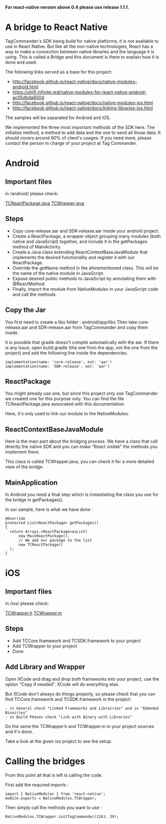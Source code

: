 **For react-native version above 0.4 please use release 1.1.1.**

A bridge to React Native
========================

TagCommander's SDK being build for native platforms, it is not available to use in React Native. But like all the non-native technologies, React has a way to make a connection between native libraries and the language it is using. This is called a Bridge and this document is there to explain how it is done and used.


The following links served as a base for this project: 

* http://facebook.github.io/react-native/docs/native-modules-android.html
* https://shift.infinite.red/native-modules-for-react-native-android-ac05dbda800d
* http://facebook.github.io/react-native/docs/native-modules-ios.html
* http://facebook.github.io/react-native/docs/linking-libraries-ios.html

The samples will be separated for Android and iOS.

We implemented the three most important methods of the SDK here. The initialize method, a method to add data and the one to send all those data. It should covers around 90% of client's usages. If you need more, please contact the person in charge of your project at Tag Commander.

Android
=======

Important files
---------------

in /android/ please check:

[TCReactPackage.java](https://github.com/TagCommander/ReactNativeBridge/tree/master/android/app/src/main/java/com/tcwithreact/TCReactPackage.java)
[TCWrapper.java](https://github.com/TagCommander/ReactNativeBridge/tree/master/android/app/src/main/java/com/tcwithreact/TCWrapper.java)

Steps
-----

* Copy core-release.aar and SDK-release.aar inside your android project.
* Create a ReactPackage, a wrapper object grouping many modules (both native and JavaScript) together, and include it in the getPackages method of MainActivity.
* Create a Java class extending ReactContextBaseJavaModule that implements the desired functionality and register it with our ReactPackage.
* Override the getName method in the aforementioned class. This will be the name of the native module in JavaScript.
* Expose desired public methods to JavaScript by annotating them with @ReactMethod.
* Finally, import the module from NativeModules in your JavaScript code and call the methods.

Copy the Jar
------------

You first need to create a libs folder : android/app/libs
Then take core-release.aar and SDK-release.aar from TagCommander and copy them inside.

It is possible that gradle doesn't compile automatically with the aar. If there is any issue, open build.gradle (the one from the app, not the one from the project)
and add the following line inside the dependencies.

    implementation(name: 'core-release', ext: 'aar')
    implementation(name: 'SDK-release', ext: 'aar')

ReactPackage
------------

You might already use one, but since this project only use TagCommander we created one for this purpose only. You can find the file TCReactPackage.java associated with this documentation.

Here, it's only used to link our module to the NativeModules.

ReactContextBaseJavaModule
--------------------------

Here is the main part about the bridging process. We have a class that call directly the native SDK and you can make "React visible" the methods you implement there.

This class is called TCWrapper.java, you can check it for a more detailed view of the bridge.

MainApplication
---------------

In Android you need a final step which is instantiating the class you use for the bridge in getPackages().

In our sample, here is what we have done :

    @Override
    protected List<ReactPackage> getPackages()
    {
      return Arrays.<ReactPackage>asList(
          new MainReactPackage(),
          // We add our package to the list
          new TCReactPackage()
      );
    }

iOS
===

Important files
---------------

in /ios/ please check:

[TCWrapper.h](https://github.com/TagCommander/ReactNativeBridge/blob/master/ios/TCWrapper.h)
[TCWrapper.m](https://github.com/TagCommander/ReactNativeBridge/blob/master/ios/TCWrapper.m)

Steps
-----

* Add TCCore.framework and TCSDK.framework to your project
* Add TCWrapper to your project
* Done


Add Library and Wrapper
-----------------------

Open XCode and drag and drop both frameworks into your project, use the option "Copy if needed". XCode will do everything else.

But XCode don't always do things properly, so please check that you can find TCCore.framework and TCSDK.framework in the project:

    - in General check "Linked Frameworks and Librairies" and in "Embeded Binairies"
    - in Build Phases check "Link with Binary with Libraries"

Do the same the TCWrapper.h and TCWrapper.m in your project sources and it's done.

Take a look at the given ios project to see the setup.

Calling the bridges
===================

From this point all that is left is calling the code.

First add the required imports :

	import { NativeModules } from 'react-native';
	module.exports = NativeModules.TCWrapper;

Then simply call the methods you want to use :

	NativeModules.TCWrapper.initTagCommander(1263, 39);

